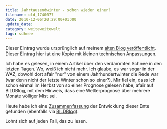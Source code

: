```yaml
---
title: Jahrtausendwinter - schon wieder einer?
filename: old_1740077
date: 2010-12-06T20:29:00+01:00
update_date:
category: weiteweitewelt
tags: schnee
---
```

Dieser Eintrag wurde ursprünglich auf meinem [alten Blog veröffentlicht](https://stu.blogger.de/stories/1740077/). Dieser Eintrag hier ist eine Kopie mit kleinen technischen Anpassungen.

Ich habe es gelesen, in einem Artikel über den verdammten Schnee in den letzten Tagen. Wo, weiß ich nicht mehr. Ich glaube, es war sogar in der WAZ, obwohl dort afair "nur" von einem Jahrhundertwinter die Rede war (war denn nicht der letzte Winter schon so einer?). Mir fiel ein, dass ich schon einmal im Herbst von so einer Prognose gelesen habe, afair auf BILDBlog, mit dem Hinweis, dass eine Wetterprognose über mehrere Monate völliger Mist sei.

Heute habe ich eine [Zusammenfassung](http://www.wissenslogs.de/wblogs/blog/klimalounge/medien-check/2010-12-03/die-jahrtausendwinter-ente) der Entwicklung dieser Ente gefunden (ebenfalls via [BILDBlog](http://www.bildblog.de)).

Lohnt sich auf jeden Fall, das zu lesen.

